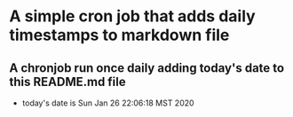 A simple cron job that adds daily timestamps to markdown file
============================================================
## A chronjob run once daily adding today's date to this README.md file
* today's date is Sun Jan 26 22:06:18 MST 2020
